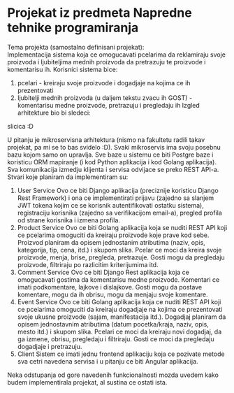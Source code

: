 # Projekat iz predmeta Napredne tehnike programiranja

Tema projekta (samostalno definisani projekat):<br>
Implementacija sistema koja ce omogucavati pcelarima da reklamiraju svoje proizvoda i ljubiteljima mednih proizvoda da pretrazuju te proizvode i komentarisu ih.
Korisnici sistema bice:
1. pcelari - kreiraju svoje proizvode i dogadjaje na kojima ce ih prezentovati
2. ljubitelji mednih proizvoda (u daljem tekstu zvacu ih GOST) - komentarisu medne proizvode, pretrazuju i pregledaju ih
Izgled arhitekture bio bi sledeci:

slicica :D

U pitanju je mikroservisna arhitektura (nismo na fakultetu radili takav projekat, pa mi se to bas svidelo :D). Svaki mikroservis ima svoju posebnu bazu kojom samo on upravlja. Sve baze u sistemu ce biti Postgre baze i koristicu ORM mapiranje (i kod Python aplikacija i kod Golang aplikacija). Sva komunikacija izmedju klijenta i servisa odvijace se preko REST API-a. Stvari koje planiram da implementiram su:
1. User Service
Ovo ce biti Django aplikacija (preciznije koristicu Django Rest Framework) i ona ce implementirati prijavu (zajedno sa slanjem JWT tokena kojim ce se korisnik autentifikovati ostatku sistema), registraciju korisnika (zajedno sa verifikacijom email-a), pregled profila od strane korisnika i izmena profila.
2. Product Service
Ovo ce biti Golang aplikacija koja se nuditi REST API koji ce pcelarima omoguciti da kreiraju proizvode koje prave kod sebe. Proizvod planiram da opisem jednostanim atributima (naziv, opis, kategorija, tip, cena, itd.) i skupom slika. Pcelar ce moci da kreira svoje proizvode, menja, brise, pregleda, pretrazuje. Gosti mogu da pregledaju proizvode, filtriraju po razlicitim kriterijumima itd. 
3. Comment Service
Ovo ce biti Django Rest aplikacija koja ce omogucavati gostima da komentarisu medne proizvode. Komentari ce imati podkomentare, lajkove i dislajkove. Gosti mogu da postave komentare, mogu da ih obrisu, mogu da menjaju svoje komentare. 
4. Event Service
Ovo ce biti Golang aplikacija koja ce nuditi REST API koji ce pcelarima omoguciti da kreiraju dogadjaje na kojima ce prezentovati svoje ukusne proizvode (sajam, manifestacija itd.). Dogadjaj planiram da opisem jednostavnim atributima (datum pocetka/kraja, naziv, opis, mesto itd.) i skupom slika. Pcelari ce moci da kreiraju novi dogadjaj, da ga izmene, obrisu, pregledaju i filtriraju. Gosti ce moci da pregledaju dogadjaje i pretrazuju. 
5. Client
Sistem ce imati jednu frontend aplikaciju koja ce pozivate metode sva cetri navedena servisa i u pitanju ce biti Angular aplikacija. 

Neka odstupanja od gore navedenih funkcionalnosti mozda uvedem kako budem implementirala projekat, al sustina ce ostati ista.

